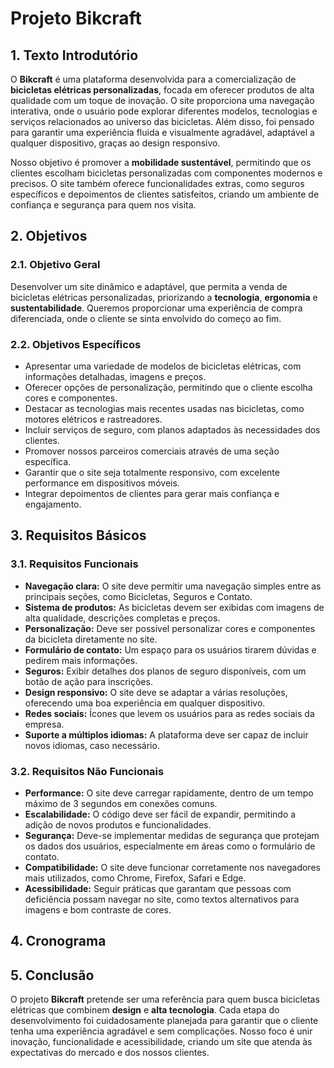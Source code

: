 # Projeto Bikcraft

## 1. Texto Introdutório
O **Bikcraft** é uma plataforma desenvolvida para a comercialização de **bicicletas elétricas personalizadas**, focada em oferecer produtos de alta qualidade com um toque de inovação. O site proporciona uma navegação interativa, onde o usuário pode explorar diferentes modelos, tecnologias e serviços relacionados ao universo das bicicletas. Além disso, foi pensado para garantir uma experiência fluida e visualmente agradável, adaptável a qualquer dispositivo, graças ao design responsivo.

Nosso objetivo é promover a **mobilidade sustentável**, permitindo que os clientes escolham bicicletas personalizadas com componentes modernos e precisos. O site também oferece funcionalidades extras, como seguros específicos e depoimentos de clientes satisfeitos, criando um ambiente de confiança e segurança para quem nos visita.

## 2. Objetivos

### 2.1. Objetivo Geral
Desenvolver um site dinâmico e adaptável, que permita a venda de bicicletas elétricas personalizadas, priorizando a **tecnologia**, **ergonomia** e **sustentabilidade**. Queremos proporcionar uma experiência de compra diferenciada, onde o cliente se sinta envolvido do começo ao fim.

### 2.2. Objetivos Específicos
- Apresentar uma variedade de modelos de bicicletas elétricas, com informações detalhadas, imagens e preços.
- Oferecer opções de personalização, permitindo que o cliente escolha cores e componentes.
- Destacar as tecnologias mais recentes usadas nas bicicletas, como motores elétricos e rastreadores.
- Incluir serviços de seguro, com planos adaptados às necessidades dos clientes.
- Promover nossos parceiros comerciais através de uma seção específica.
- Garantir que o site seja totalmente responsivo, com excelente performance em dispositivos móveis.
- Integrar depoimentos de clientes para gerar mais confiança e engajamento.

## 3. Requisitos Básicos

### 3.1. Requisitos Funcionais
- **Navegação clara:** O site deve permitir uma navegação simples entre as principais seções, como Bicicletas, Seguros e Contato.
- **Sistema de produtos:** As bicicletas devem ser exibidas com imagens de alta qualidade, descrições completas e preços.
- **Personalização:** Deve ser possível personalizar cores e componentes da bicicleta diretamente no site.
- **Formulário de contato:** Um espaço para os usuários tirarem dúvidas e pedirem mais informações.
- **Seguros:** Exibir detalhes dos planos de seguro disponíveis, com um botão de ação para inscrições.
- **Design responsivo:** O site deve se adaptar a várias resoluções, oferecendo uma boa experiência em qualquer dispositivo.
- **Redes sociais:** Ícones que levem os usuários para as redes sociais da empresa.
- **Suporte a múltiplos idiomas:** A plataforma deve ser capaz de incluir novos idiomas, caso necessário.

### 3.2. Requisitos Não Funcionais
- **Performance:** O site deve carregar rapidamente, dentro de um tempo máximo de 3 segundos em conexões comuns.
- **Escalabilidade:** O código deve ser fácil de expandir, permitindo a adição de novos produtos e funcionalidades.
- **Segurança:** Deve-se implementar medidas de segurança que protejam os dados dos usuários, especialmente em áreas como o formulário de contato.
- **Compatibilidade:** O site deve funcionar corretamente nos navegadores mais utilizados, como Chrome, Firefox, Safari e Edge.
- **Acessibilidade:** Seguir práticas que garantam que pessoas com deficiência possam navegar no site, como textos alternativos para imagens e bom contraste de cores.

## 4. Cronograma


## 5. Conclusão
O projeto **Bikcraft** pretende ser uma referência para quem busca bicicletas elétricas que combinem **design** e **alta tecnologia**. Cada etapa do desenvolvimento foi cuidadosamente planejada para garantir que o cliente tenha uma experiência agradável e sem complicações. Nosso foco é unir inovação, funcionalidade e acessibilidade, criando um site que atenda às expectativas do mercado e dos nossos clientes.
